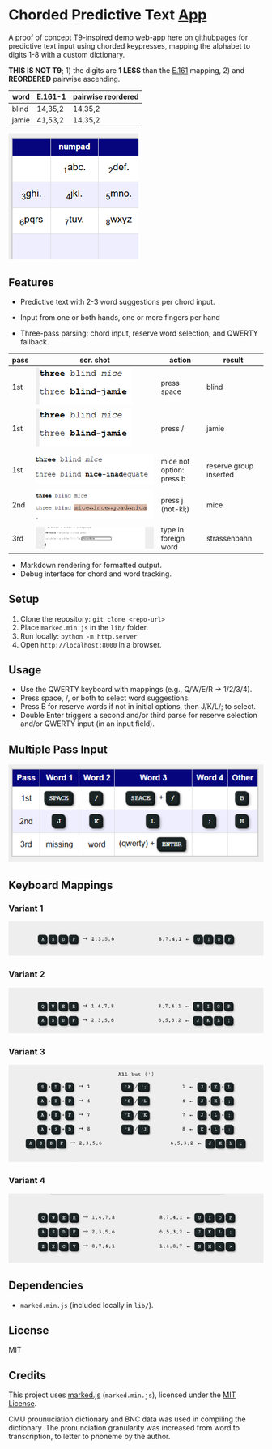 
# Chorded Predictive Text [App](https://davedplg.github.io/predsteno/)


A proof of concept T9-inspired demo web-app [here on githubpages](https://davedplg.github.io/predsteno/
) for predictive text input using chorded keypresses, mapping the alphabet to digits 1-8 with a custom dictionary. 

**THIS IS NOT T9**; 1) the digits are **1 LESS** than the [E.161](https://en.wikipedia.org/wiki/E.161)  mapping, 2) and **REORDERED** pairwise ascending.  

|word     | E.161-1| pairwise reordered|
|----     |------- |-------------------|
|blind    | 14,35,2|14,35,2            |
|jamie    | 41,53,2|14,35,2            |

![e.161](/numpad.png)
## Features
- Predictive text with 2-3 word suggestions per chord input.

- Input from one or both hands, one or more fingers per hand
- Three-pass parsing: chord input, reserve word selection, and QWERTY fallback.

|pass   | scr. shot | action | result|
|-------|-----------|-----------|--------|
|1st    | ![word options](/blindPressSpace.png)|press space|blind|
|1st    | ![word options](/blindPressSpace.png)|press /    |jamie|
|||||
|1st    |![nice needs b](/nicePressB.png)| mice not option: press b| reserve group inserted|
|2nd    |![mice needs j](/micePressJ.png)| press j (not-kl;) | mice| 
|||||
|3rd|![qwerty inputbox](3rd-Pass.jpg)|type in foreign word|strassenbahn|
- Markdown rendering for formatted output.
- Debug interface for chord and word tracking.

## Setup
1. Clone the repository: `git clone <repo-url>`
2. Place `marked.min.js` in the `lib/` folder.
3. Run locally: `python -m http.server`
4. Open `http://localhost:8000` in a browser.

## Usage
- Use the QWERTY keyboard with mappings (e.g., Q/W/E/R → 1/2/3/4).
- Press space, /, or both to select word suggestions.
- Press B for reserve words if not in initial options, then J/K/L/; to select.
- Double Enter triggers a second and/or third parse for reserve selection and/or QWERTY input (in an input field).
## Multiple Pass Input
![more than one pass](/3-Passes.png)
## Keyboard Mappings

### Variant 1
![keys to digits](/variant1.jpg)
### Variant 2
![keys to digits](/variant2.jpg)
### Variant 3
![keys to digits](/variant3.jpg)
### Variant 4
![keys to digits](/variant4.jpg)


## Dependencies
- `marked.min.js` (included locally in `lib/`).

## License
MIT


## Credits
This project uses [marked.js](https://github.com/markedjs/marked) (`marked.min.js`), licensed under the [MIT License](https://github.com/markedjs/marked/blob/master/LICENSE.md).


CMU prounuciation dictionary and BNC data was used in compiling the dictionary.  The pronunciation granularity was increased from word to transcription, to letter to phoneme by the author.

